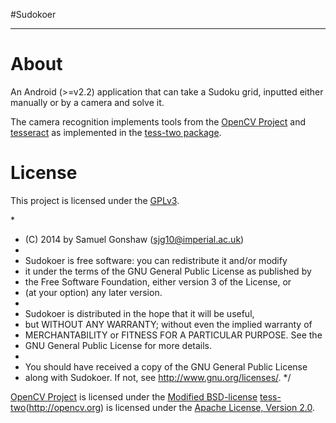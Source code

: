 #Sudokoer
* * *

About
=====

An Android (>=v2.2) application that can take a Sudoku grid, inputted either manually or by a camera and solve it.

The camera recognition implements tools from the [OpenCV Project](http://opencv.org) and [tesseract](http://code.google.com/p/tesseract-ocr/) as implemented in the [tess-two package](https://github.com/rmtheis/tess-two).

License
=======

This project is licensed under the [GPLv3](http://www.gnu.org/licenses/).

\*
 *  (C) 2014 by Samuel Gonshaw (sjg10@imperial.ac.uk)
 *  
 *  Sudokoer is free software: you can redistribute it and/or modify
 *  it under the terms of the GNU General Public License as published by
 *  the Free Software Foundation, either version 3 of the License, or
 *  (at your option) any later version.
 *
 *  Sudokoer is distributed in the hope that it will be useful,
 *  but WITHOUT ANY WARRANTY; without even the implied warranty of
 *  MERCHANTABILITY or FITNESS FOR A PARTICULAR PURPOSE.  See the
 *  GNU General Public License for more details.
 *
 *  You should have received a copy of the GNU General Public License
 *  along with Sudokoer.  If not, see <http://www.gnu.org/licenses/>.
 */


[OpenCV Project](http://opencv.org) is licensed under the [Modified BSD-license](http://opensource.org/licenses/BSD-3-Clause)
[tess-two](https://github.com/rmtheis/tess-two)(http://opencv.org) is licensed under the [Apache License, Version 2.0](http://www.apache.org/licenses/LICENSE-2.0.html).

